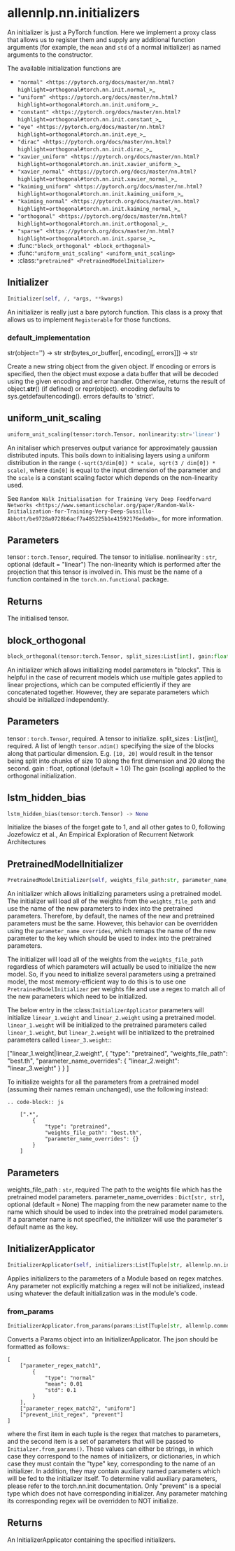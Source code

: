 # allennlp.nn.initializers

An initializer is just a PyTorch function.
Here we implement a proxy class that allows us
to register them and supply any additional function arguments
(for example, the ``mean`` and ``std`` of a normal initializer)
as named arguments to the constructor.

The available initialization functions are

* `"normal" <https://pytorch.org/docs/master/nn.html?highlight=orthogonal#torch.nn.init.normal_>`_
* `"uniform" <https://pytorch.org/docs/master/nn.html?highlight=orthogonal#torch.nn.init.uniform_>`_
* `"constant" <https://pytorch.org/docs/master/nn.html?highlight=orthogonal#torch.nn.init.constant_>`_
* `"eye" <https://pytorch.org/docs/master/nn.html?highlight=orthogonal#torch.nn.init.eye_>`_
* `"dirac" <https://pytorch.org/docs/master/nn.html?highlight=orthogonal#torch.nn.init.dirac_>`_
* `"xavier_uniform" <https://pytorch.org/docs/master/nn.html?highlight=orthogonal#torch.nn.init.xavier_uniform_>`_
* `"xavier_normal" <https://pytorch.org/docs/master/nn.html?highlight=orthogonal#torch.nn.init.xavier_normal_>`_
* `"kaiming_uniform"
  <https://pytorch.org/docs/master/nn.html?highlight=orthogonal#torch.nn.init.kaiming_uniform_>`_
* `"kaiming_normal" <https://pytorch.org/docs/master/nn.html?highlight=orthogonal#torch.nn.init.kaiming_normal_>`_
* `"orthogonal" <https://pytorch.org/docs/master/nn.html?highlight=orthogonal#torch.nn.init.orthogonal_>`_
* `"sparse" <https://pytorch.org/docs/master/nn.html?highlight=orthogonal#torch.nn.init.sparse_>`_
* :func:`"block_orthogonal" <block_orthogonal>`
* :func:`"uniform_unit_scaling" <uniform_unit_scaling>`
* :class:`"pretrained" <PretrainedModelInitializer>`

## Initializer
```python
Initializer(self, /, *args, **kwargs)
```

An initializer is really just a bare pytorch function. This class
is a proxy that allows us to implement ``Registerable`` for those functions.

### default_implementation
str(object='') -> str
str(bytes_or_buffer[, encoding[, errors]]) -> str

Create a new string object from the given object. If encoding or
errors is specified, then the object must expose a data buffer
that will be decoded using the given encoding and error handler.
Otherwise, returns the result of object.__str__() (if defined)
or repr(object).
encoding defaults to sys.getdefaultencoding().
errors defaults to 'strict'.
## uniform_unit_scaling
```python
uniform_unit_scaling(tensor:torch.Tensor, nonlinearity:str='linear')
```

An initaliser which preserves output variance for approximately gaussian
distributed inputs. This boils down to initialising layers using a uniform
distribution in the range ``(-sqrt(3/dim[0]) * scale, sqrt(3 / dim[0]) * scale)``, where
``dim[0]`` is equal to the input dimension of the parameter and the ``scale``
is a constant scaling factor which depends on the non-linearity used.

See `Random Walk Initialisation for Training Very Deep Feedforward Networks
<https://www.semanticscholar.org/paper/Random-Walk-Initialization-for-Training-Very-Deep-Sussillo-Abbott/be9728a0728b6acf7a485225b1e41592176eda0b>`_
for more information.

Parameters
----------
tensor : ``torch.Tensor``, required.
    The tensor to initialise.
nonlinearity : ``str``, optional (default = "linear")
    The non-linearity which is performed after the projection that this
    tensor is involved in. This must be the name of a function contained
    in the ``torch.nn.functional`` package.

Returns
-------
The initialised tensor.

## block_orthogonal
```python
block_orthogonal(tensor:torch.Tensor, split_sizes:List[int], gain:float=1.0) -> None
```

An initializer which allows initializing model parameters in "blocks". This is helpful
in the case of recurrent models which use multiple gates applied to linear projections,
which can be computed efficiently if they are concatenated together. However, they are
separate parameters which should be initialized independently.

Parameters
----------
tensor : ``torch.Tensor``, required.
    A tensor to initialize.
split_sizes : List[int], required.
    A list of length ``tensor.ndim()`` specifying the size of the
    blocks along that particular dimension. E.g. ``[10, 20]`` would
    result in the tensor being split into chunks of size 10 along the
    first dimension and 20 along the second.
gain : float, optional (default = 1.0)
    The gain (scaling) applied to the orthogonal initialization.

## lstm_hidden_bias
```python
lstm_hidden_bias(tensor:torch.Tensor) -> None
```

Initialize the biases of the forget gate to 1, and all other gates to 0,
following Jozefowicz et al., An Empirical Exploration of Recurrent Network Architectures

## PretrainedModelInitializer
```python
PretrainedModelInitializer(self, weights_file_path:str, parameter_name_overrides:Dict[str, str]=None) -> None
```

An initializer which allows initializing parameters using a pretrained model. The
initializer will load all of the weights from the ``weights_file_path`` and use the
name of the new parameters to index into the pretrained parameters. Therefore,
by default, the names of the new and pretrained parameters must be the same.
However, this behavior can be overridden using the ``parameter_name_overrides``,
which remaps the name of the new parameter to the key which should be used
to index into the pretrained parameters.

The initializer will load all of the weights from the ``weights_file_path``
regardless of which parameters will actually be used to initialize the new model.
So, if you need to initialize several parameters using a pretrained model, the most
memory-efficient way to do this is to use one ``PretrainedModelInitializer`` per
weights file and use a regex to match all of the new parameters which need to be
initialized.

The below entry in the :class:`InitializerApplicator` parameters will initialize
``linear_1.weight`` and ``linear_2.weight`` using a pretrained model.
``linear_1.weight`` will be initialized to the pretrained
parameters called ``linear_1.weight``, but ``linear_2.weight`` will be initialized
to the pretrained parameters called ``linear_3.weight``::

   ["linear_1.weight|linear_2.weight",
       {
           "type": "pretrained",
           "weights_file_path": "best.th",
           "parameter_name_overrides": {
               "linear_2.weight": "linear_3.weight"
           }
       }
   ]

To initialize weights for all the parameters from a pretrained model (assuming their names
remain unchanged), use the following instead:

    .. code-block:: js

        [".*",
            {
                "type": "pretrained",
                "weights_file_path": "best.th",
                "parameter_name_overrides": {}
            }
        ]

Parameters
----------
weights_file_path : ``str``, required
    The path to the weights file which has the pretrained model parameters.
parameter_name_overrides : ``Dict[str, str]``, optional (default = None)
    The mapping from the new parameter name to the name which should be used
    to index into the pretrained model parameters. If a parameter name is not
    specified, the initializer will use the parameter's default name as the key.

## InitializerApplicator
```python
InitializerApplicator(self, initializers:List[Tuple[str, allennlp.nn.initializers.Initializer]]=None, prevent_regexes:List[str]=None) -> None
```

Applies initializers to the parameters of a Module based on regex matches.  Any parameter not
explicitly matching a regex will not be initialized, instead using whatever the default
initialization was in the module's code.

### from_params
```python
InitializerApplicator.from_params(params:List[Tuple[str, allennlp.common.params.Params]]=None) -> 'InitializerApplicator'
```

Converts a Params object into an InitializerApplicator. The json should
be formatted as follows::

    [
        ["parameter_regex_match1",
            {
                "type": "normal"
                "mean": 0.01
                "std": 0.1
            }
        ],
        ["parameter_regex_match2", "uniform"]
        ["prevent_init_regex", "prevent"]
    ]

where the first item in each tuple is the regex that matches to parameters, and the second
item is a set of parameters that will be passed to ``Initialzer.from_params()``.  These
values can either be strings, in which case they correspond to the names of initializers,
or dictionaries, in which case they must contain the "type" key, corresponding to the name
of an initializer.  In addition, they may contain auxiliary named parameters which will be
fed to the initializer itself. To determine valid auxiliary parameters, please refer to the
torch.nn.init documentation. Only "prevent" is a special type which does not have corresponding
initializer. Any parameter matching its corresponding regex will be overridden to NOT initialize.

Returns
-------
An InitializerApplicator containing the specified initializers.

